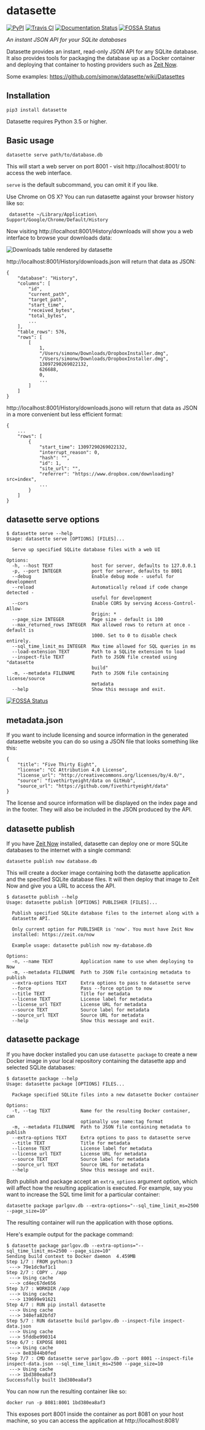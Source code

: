 # datasette

[![PyPI](https://img.shields.io/pypi/v/datasette.svg)](https://pypi.python.org/pypi/datasette)
[![Travis CI](https://travis-ci.org/simonw/datasette.svg?branch=master)](https://travis-ci.org/simonw/datasette)
[![Documentation Status](https://readthedocs.org/projects/datasette/badge/?version=latest)](http://datasette.readthedocs.io/en/latest/?badge=latest)
[![FOSSA Status](https://app.fossa.io/api/projects/git%2Bgithub.com%2Fapostolisly%2Fdatasette.svg?type=shield)](https://app.fossa.io/projects/git%2Bgithub.com%2Fapostolisly%2Fdatasette?ref=badge_shield)

*An instant JSON API for your SQLite databases*

Datasette provides an instant, read-only JSON API for any SQLite database. It also provides tools  for packaging the database up as a Docker container and deploying that container to hosting providers such as [Zeit Now](https://zeit.co/now).

Some examples: https://github.com/simonw/datasette/wiki/Datasettes

## Installation

    pip3 install datasette

Datasette requires Python 3.5 or higher.

## Basic usage

    datasette serve path/to/database.db

This will start a web server on port 8001 - visit http://localhost:8001/ to access the web interface.

`serve` is the default subcommand, you can omit it if you like.

Use Chrome on OS X? You can run datasette against your browser history like so:

     datasette ~/Library/Application\ Support/Google/Chrome/Default/History

Now visiting http://localhost:8001/History/downloads will show you a web interface to browse your downloads data:

![Downloads table rendered by datasette](https://static.simonwillison.net/static/2017/datasette-downloads.png)

http://localhost:8001/History/downloads.json will return that data as JSON:

    {
        "database": "History",
        "columns": [
            "id",
            "current_path",
            "target_path",
            "start_time",
            "received_bytes",
            "total_bytes",
            ...
        ],
        "table_rows": 576,
        "rows": [
            [
                1,
                "/Users/simonw/Downloads/DropboxInstaller.dmg",
                "/Users/simonw/Downloads/DropboxInstaller.dmg",
                13097290269022132,
                626688,
                0,
                ...
            ]
        ]
    }


http://localhost:8001/History/downloads.jsono will return that data as JSON in a more convenient but less efficient format:

    {
        ...
        "rows": [
            {
                "start_time": 13097290269022132,
                "interrupt_reason": 0,
                "hash": "",
                "id": 1,
                "site_url": "",
                "referrer": "https://www.dropbox.com/downloading?src=index",
                ...
            }
        ]
    }

## datasette serve options

    $ datasette serve --help
    Usage: datasette serve [OPTIONS] [FILES]...

      Serve up specified SQLite database files with a web UI

    Options:
      -h, --host TEXT              host for server, defaults to 127.0.0.1
      -p, --port INTEGER           port for server, defaults to 8001
      --debug                      Enable debug mode - useful for development
      --reload                     Automatically reload if code change detected -
                                   useful for development
      --cors                       Enable CORS by serving Access-Control-Allow-
                                   Origin: *
      --page_size INTEGER          Page size - default is 100
      --max_returned_rows INTEGER  Max allowed rows to return at once - default is
                                   1000. Set to 0 to disable check entirely.
      --sql_time_limit_ms INTEGER  Max time allowed for SQL queries in ms
      --load-extension TEXT        Path to a SQLite extension to load
      --inspect-file TEXT          Path to JSON file created using "datasette
                                   build"
      -m, --metadata FILENAME      Path to JSON file containing license/source
                                   metadata
      --help                       Show this message and exit.


[![FOSSA Status](https://app.fossa.io/api/projects/git%2Bgithub.com%2Fapostolisly%2Fdatasette.svg?type=large)](https://app.fossa.io/projects/git%2Bgithub.com%2Fapostolisly%2Fdatasette?ref=badge_large)

## metadata.json

If you want to include licensing and source information in the generated datasette website you can do so using a JSON file that looks something like this:

    {
        "title": "Five Thirty Eight",
        "license": "CC Attribution 4.0 License",
        "license_url": "http://creativecommons.org/licenses/by/4.0/",
        "source": "fivethirtyeight/data on GitHub",
        "source_url": "https://github.com/fivethirtyeight/data"
    }

The license and source information will be displayed on the index page and in the footer. They will also be included in the JSON produced by the API.

## datasette publish

If you have [Zeit Now](https://zeit.co/now) installed, datasette can deploy one or more SQLite databases to the internet with a single command:

    datasette publish now database.db

This will create a docker image containing both the datasette application and the specified SQLite database files. It will then deploy that image to Zeit Now and give you a URL to access the API.

    $ datasette publish --help
    Usage: datasette publish [OPTIONS] PUBLISHER [FILES]...

      Publish specified SQLite database files to the internet along with a
      datasette API.

      Only current option for PUBLISHER is 'now'. You must have Zeit Now
      installed: https://zeit.co/now

      Example usage: datasette publish now my-database.db

    Options:
      -n, --name TEXT          Application name to use when deploying to Now
      -m, --metadata FILENAME  Path to JSON file containing metadata to publish
      --extra-options TEXT     Extra options to pass to datasette serve
      --force                  Pass --force option to now
      --title TEXT             Title for metadata
      --license TEXT           License label for metadata
      --license_url TEXT       License URL for metadata
      --source TEXT            Source label for metadata
      --source_url TEXT        Source URL for metadata
      --help                   Show this message and exit.

## datasette package

If you have docker installed you can use `datasette package` to create a new Docker image in your local repository containing the datasette app and selected SQLite databases:

    $ datasette package --help
    Usage: datasette package [OPTIONS] FILES...

      Package specified SQLite files into a new datasette Docker container

    Options:
      -t, --tag TEXT           Name for the resulting Docker container, can
                               optionally use name:tag format
      -m, --metadata FILENAME  Path to JSON file containing metadata to publish
      --extra-options TEXT     Extra options to pass to datasette serve
      --title TEXT             Title for metadata
      --license TEXT           License label for metadata
      --license_url TEXT       License URL for metadata
      --source TEXT            Source label for metadata
      --source_url TEXT        Source URL for metadata
      --help                   Show this message and exit.

Both publish and package accept an `extra_options` argument option, which will affect how the resulting application is executed. For example, say you want to increase the SQL time limit for a particular container:

    datasette package parlgov.db --extra-options="--sql_time_limit_ms=2500 --page_size=10"

The resulting container will run the application with those options.

Here's example output for the package command:

    $ datasette package parlgov.db --extra-options="--sql_time_limit_ms=2500 --page_size=10"
    Sending build context to Docker daemon  4.459MB
    Step 1/7 : FROM python:3
     ---> 79e1dc9af1c1
    Step 2/7 : COPY . /app
     ---> Using cache
     ---> cd4ec67de656
    Step 3/7 : WORKDIR /app
     ---> Using cache
     ---> 139699e91621
    Step 4/7 : RUN pip install datasette
     ---> Using cache
     ---> 340efa82bfd7
    Step 5/7 : RUN datasette build parlgov.db --inspect-file inspect-data.json
     ---> Using cache
     ---> 5fddbe990314
    Step 6/7 : EXPOSE 8001
     ---> Using cache
     ---> 8e83844b0fed
    Step 7/7 : CMD datasette serve parlgov.db --port 8001 --inspect-file inspect-data.json --sql_time_limit_ms=2500 --page_size=10
     ---> Using cache
     ---> 1bd380ea8af3
    Successfully built 1bd380ea8af3

You can now run the resulting container like so:

    docker run -p 8081:8001 1bd380ea8af3

This exposes port 8001 inside the container as port 8081 on your host machine, so you can access the application at http://localhost:8081/